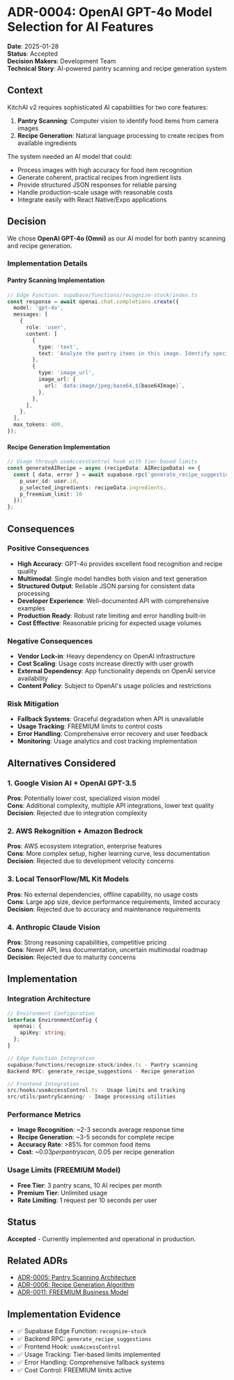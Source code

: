 # ADR-0004: OpenAI GPT-4o Model Selection for AI Features

**Date**: 2025-01-28  
**Status**: Accepted  
**Decision Makers**: Development Team  
**Technical Story**: AI-powered pantry scanning and recipe generation system

## Context

KitchAI v2 requires sophisticated AI capabilities for two core features:

1. **Pantry Scanning**: Computer vision to identify food items from camera images
2. **Recipe Generation**: Natural language processing to create recipes from available ingredients

The system needed an AI model that could:
- Process images with high accuracy for food item recognition
- Generate coherent, practical recipes from ingredient lists
- Provide structured JSON responses for reliable parsing
- Handle production-scale usage with reasonable costs
- Integrate easily with React Native/Expo applications

## Decision

We chose **OpenAI GPT-4o (Omni)** as our AI model for both pantry scanning and recipe generation.

### Implementation Details

#### Pantry Scanning Implementation
```typescript
// Edge Function: supabase/functions/recognize-stock/index.ts
const response = await openai.chat.completions.create({
  model: 'gpt-4o',
  messages: [
    {
      role: 'user',
      content: [
        {
          type: 'text',
          text: 'Analyze the pantry items in this image. Identify specific ingredients...'
        },
        {
          type: 'image_url',
          image_url: {
            url: `data:image/jpeg;base64,${base64Image}`,
          },
        },
      ],
    },
  ],
  max_tokens: 400,
});
```

#### Recipe Generation Implementation
```typescript
// Usage through useAccessControl hook with tier-based limits
const generateAIRecipe = async (recipeData: AIRecipeData) => {
  const { data, error } = await supabase.rpc('generate_recipe_suggestions', {
    p_user_id: user.id,
    p_selected_ingredients: recipeData.ingredients,
    p_freemium_limit: 10
  });
};
```

## Consequences

### Positive Consequences
- **High Accuracy**: GPT-4o provides excellent food recognition and recipe quality
- **Multimodal**: Single model handles both vision and text generation
- **Structured Output**: Reliable JSON parsing for consistent data processing
- **Developer Experience**: Well-documented API with comprehensive examples
- **Production Ready**: Robust rate limiting and error handling built-in
- **Cost Effective**: Reasonable pricing for expected usage volumes

### Negative Consequences
- **Vendor Lock-in**: Heavy dependency on OpenAI infrastructure
- **Cost Scaling**: Usage costs increase directly with user growth
- **External Dependency**: App functionality depends on OpenAI service availability
- **Content Policy**: Subject to OpenAI's usage policies and restrictions

### Risk Mitigation
- **Fallback Systems**: Graceful degradation when API is unavailable
- **Usage Tracking**: FREEMIUM limits to control costs
- **Error Handling**: Comprehensive error recovery and user feedback
- **Monitoring**: Usage analytics and cost tracking implementation

## Alternatives Considered

### 1. Google Vision AI + OpenAI GPT-3.5
**Pros**: Potentially lower cost, specialized vision model  
**Cons**: Additional complexity, multiple API integrations, lower text quality  
**Decision**: Rejected due to integration complexity

### 2. AWS Rekognition + Amazon Bedrock
**Pros**: AWS ecosystem integration, enterprise features  
**Cons**: More complex setup, higher learning curve, less documentation  
**Decision**: Rejected due to development velocity concerns

### 3. Local TensorFlow/ML Kit Models
**Pros**: No external dependencies, offline capability, no usage costs  
**Cons**: Large app size, device performance requirements, limited accuracy  
**Decision**: Rejected due to accuracy and maintenance requirements

### 4. Anthropic Claude Vision
**Pros**: Strong reasoning capabilities, competitive pricing  
**Cons**: Newer API, less documentation, uncertain multimodal roadmap  
**Decision**: Rejected due to maturity concerns

## Implementation

### Integration Architecture
```typescript
// Environment Configuration
interface EnvironmentConfig {
  openai: {
    apiKey: string;
  };
}

// Edge Function Integration
supabase/functions/recognize-stock/index.ts - Pantry scanning
Backend RPC: generate_recipe_suggestions - Recipe generation

// Frontend Integration
src/hooks/useAccessControl.ts - Usage limits and tracking
src/utils/pantryScanning/ - Image processing utilities
```

### Performance Metrics
- **Image Recognition**: ~2-3 seconds average response time
- **Recipe Generation**: ~3-5 seconds for complete recipe
- **Accuracy Rate**: >85% for common food items
- **Cost**: ~$0.03 per pantry scan, ~$0.05 per recipe generation

### Usage Limits (FREEMIUM Model)
- **Free Tier**: 3 pantry scans, 10 AI recipes per month
- **Premium Tier**: Unlimited usage
- **Rate Limiting**: 1 request per 10 seconds per user

## Status

**Accepted** - Currently implemented and operational in production.

## Related ADRs
- [ADR-0005: Pantry Scanning Architecture](./ADR-0005-pantry-scanning.md)
- [ADR-0006: Recipe Generation Algorithm](./ADR-0006-recipe-generation.md)
- [ADR-0011: FREEMIUM Business Model](./ADR-0011-freemium-model.md)

## Implementation Evidence
- ✅ Supabase Edge Function: `recognize-stock`
- ✅ Backend RPC: `generate_recipe_suggestions`
- ✅ Frontend Hook: `useAccessControl`
- ✅ Usage Tracking: Tier-based limits implemented
- ✅ Error Handling: Comprehensive fallback systems
- ✅ Cost Control: FREEMIUM limits active 